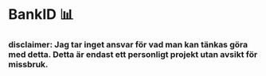 <h1>BankID 📊 </h1> 
<h3>disclaimer: Jag tar inget ansvar för vad man kan tänkas göra med detta. Detta är endast ett personligt projekt utan avsikt för missbruk. </h3>

